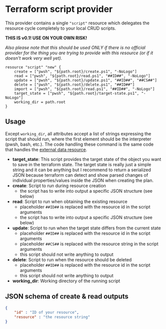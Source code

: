 # Terraform script provider

This provider contains a single `"script"` resource which delegates the resource cycle completely to your local CRUD
scripts.

**THIS IS v0.1! USE ON YOUR OWN RISK!**

*Also please note that this should be used ONLY if there is no official provider for the thing you are trying to provide
with this resource (or if it doesn't work very well yet).*

```hcl
resource "script" "new" {
    create = ["pwsh", "${path.root}/create.ps1", "-NoLogo"]
    read = ["pwsh", "${path.root}/read.ps1", "##ID##", "-NoLogo"]
    update = ["pwsh", "${path.root}/update.ps1", "##ID##", "##CS##"]
    delete = ["pwsh", "${path.root}/delete.ps1", "##ID##"]
    import = ["pwsh", "${path.root}/read.ps1", "##ID##", "-NoLogo"]
    target_state = ["pwsh", "${path.root}/target-state.ps1", "-NoLogo"]
    working_dir = path.root
}
```

## Usage

Except `working_dir`, all attributes accept a list of strings
expressing the script that should run, where the first element should be the interpreter
(pwsh, bash, etc.). The code handling these command is the same code that handles the
[external data resource](https://registry.terraform.io/providers/hashicorp/external/latest/docs/data-sources/data_source).

- **target_state**: This script provides the target state of the object you want to save in the terraform state.
The target state is really just a simple string and it can be anything but I recommend to return a serialized JSON
because terraform can detect and show parsed changes of individual properties/values inside the JSON when creating the plan.
- **create**: Script to run during resource creation
  - the script has to write into output a specific JSON structure (see below)
- **read**: Script to run when obtaining the existing resource
  - placeholder `##ID##` is replaced with the resource id in the script arguments
  - the script has to write into output a specific JSON structure (see below)
- **update**: Script to run when the target state differs from the current state
  - placeholder `##ID##` is replaced with the resource id in the script arguments
  - placeholder `##CS##` is replaced with the resource string in the script arguments
  - this script should not write anything to output
- **delete**: Script to run when the resource should be deleted
  - placeholder `##ID##` is replaced with the resource id in the script arguments
  - this script should not write anything to output
- **working_dir**: Working directory of the running script

## JSON schema of create & read outputs

```json
{ 
    "id" : "ID of your resource", 
    "resource" : "the resource string" 
}
```
